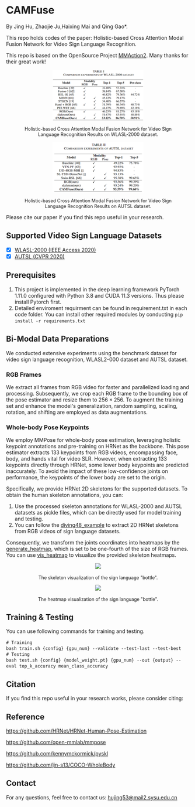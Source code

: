 # CAMFuse
By Jing Hu, Zhaojie Ju,Haixing Mai and Qing Gao*.

This repo holds codes of the paper: Holistic-based Cross Attention Modal Fusion Network for Video Sign Language Recognition. 

This repo is based on the OpenSource Project [MMAction2](https://github.com/open-mmlab/mmaction2). Many thanks for their great work! 

<div id="wrapper" align="center">
<figure>
  <img src="WLASL2000.png" width="250px">
  <p style="font-size:1.3vw;">Holistic-based Cross Attention Modal Fusion Network for Video Sign Language Recognition Results on WLASL-2000 dataset. </p>
  <img src="AUTSL.png" width="250px"><br>
  <p style="font-size:1.3vw;">Holistic-based Cross Attention Modal Fusion Network for Video Sign Language Recognition Results on AUTSL dataset. </p>
</figure>
</div>

Please cite our paper if you find this repo useful in your research.

<!-- <div id="wrapper" align="center">
<figure>
  <img src="/data/code/pyskl/net.jpg" width="520px">&emsp;
  <p style="font-size:1.4vw;">An overview of the CAMFuse method. </p>
  <img src="/data/code/pyskl/CA.jpg" width="520px"><br>
  <p style="font-size:1.2vw;">Illustration of the ST-CAF architecture. </p>
  <img src="" width=""><br>
  <p style="font-size:1.2vw;">Left: Skeleton-base Action Recognition Results on NTU-RGB+D-120; Right: CPU Realtime Skeleton-base Gesture Recognition Results. </p>
</figure>
</div> -->

<!-- <div id="wrapper" align="center">
<figure>
  <img src="https://user-images.githubusercontent.com/34324155/123989146-2ecae680-d9fb-11eb-916b-b9db5563a9e5.gif" width="520px">&emsp;
  <img src="https://user-images.githubusercontent.com/34324155/218010909-ccfc89f0-9ed4-4b04-b38d-af7ffe49d2cd.gif" width="290px"><br>
  <p style="font-size:1.2vw;">Left: Skeleton-base Action Recognition Results on NTU-RGB+D-120; Right: CPU Realtime Skeleton-base Gesture Recognition Results</p>
</figure>
</div> -->

## Supported Video Sign Language Datasets

- [x] [WLASL-2000 (IEEE Access 2020)](
https://doi.org/10.48550/arXiv.1910.11006
) 
- [x] [AUTSL (CVPR 2020)](
https://doi.org/10.48550/arXiv.2008.00932
)

## Prerequisites
1. This project is implemented in the deep learning framework PyTorch 1.11.0 configured with Python 3.8 and CUDA 11.3 versions. Thus please install Pytorch first.
2. Detailed enviroment requirment can be found in requirement.txt in each code folder. You can install other required modules by conducting ```pip install -r requirements.txt```
<!-- ## Installation
```shell
git clone https://github.com/kennymckormick/pyskl.git
cd pyskl
conda env create -f pyskl.yaml
conda activate pyskl
pip install -e .
``` -->

## Bi-Modal Data Preparations
We conducted extensive experiments using the benchmark dataset for video sign language recognition, WLASL2-000 dataset and AUTSL dataset.
### RGB Frames
We extract all frames from RGB video for faster and parallelized loading and processing. Subsequently, we crop each RGB frame to the bounding box of the pose estimator and resize them to $256 \times 256$. To augment the training set and enhance the model's generalization, random sampling, scaling, rotation, and shifting are employed as data augmentations. 
### Whole-body Pose Keypoints
We employ MMPose for whole-body pose estimation, leveraging holistic keypoint annotations and pre-training on HRNet as the backbone. This pose estimator extracts 133 keypoints from RGB videos, encompassing face, body, and hands vital for video SLR. However, when extracting 133 keypoints directly through HRNet, some lower body keypoints are predicted inaccurately. To avoid the impact of these low-confidence joints on performance, the keypoints of the lower body are set to the origin. 

Specifically, we provide HRNet 2D skeletons for the supported datasets. To obtain the human skeleton annotations, you can:

1. Use the processed skeleton annotations for WLASL-2000 and AUTSL datasets as pickle files, which can be directly used for model training and testing. 
2. You can follow the [diving48_example](/examples/extract_diving48_skeleton/diving48_example.ipynb) to  extract 2D HRNet skeletons from RGB videos of sign language datasets.

Consequently, we transform the joints coordinates into heatmaps by the [generate_heatmap](), which is set to be one-fourth of the size of RGB frames. You can use [vis_heatmap](/demo/vis_skeleton.ipynb) to visualize the provided skeleton heatmaps.

<div id="wrapper" align="center">
<figure>
  <img src="demo.gif" width="250px">
  <p style="font-size:1.3vw;">The skeleton visualization of the sign language "bottle". </p>
  <img src="demo2.gif" width="250px"><br> 
  <p style="font-size:1.3vw;">The heatmap visualization of the sign language "bottle". </p>
</figure>
</div>

## Training & Testing

You can use following commands for training and testing. 
```shell
# Training
bash train.sh {config} {gpu_num} --validate --test-last --test-best
# Testing
bash test.sh {config} {model_weight.pt} {gpu_num} --out {output} --eval top_k_accuracy mean_class_accuracy
```
<!-- For specific examples, please go to the README for each specific algorithm we supported. -->

## Citation

If you find this repo useful in your research works, please consider citing:


## Reference 
https://github.com/HRNet/HRNet-Human-Pose-Estimation

https://github.com/open-mmlab/mmpose

https://github.com/kennymckormick/pyskl

https://github.com/jin-s13/COCO-WholeBody
## Contact

For any questions, feel free to contact us: hujing53@mail2.sysu.edu.cn

